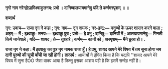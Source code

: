**नृगो नाम नरेन्द्रोऽहमिक्ष्वाकुतनय: प्रभो ।** **दानिष्वालयायमानेषु यदि ते कर्णमस्पृशम् ॥ ॥** 

**शब्दार्थ** 

**नृग: उवाच—** **राजा नृग ने कहा** **; नृग: नाम—** **नृग नामक** **; नर-इन्द्र:—** **मनुष्यों के ऊपर शासन करने वाला** **; अहम्—** **मैं** **; इक्ष्वाकु-** **तनय:—** **इक्ष्वाकु पुत्र** **; प्रभो—** **हे प्रभु** **; दानिषु—** **दानियों में** **; आलयायमानेषु—** **गिनती किये जानेवाले** **; यदि—** **शायद** **; ते—** **तुश्हारे** **; कर्णम्—** **कानों को** **; अस्पृशम्—** **मैंने छुआ हो।** **.** 

**राजा नृग ने कहा : मैं इक्ष्वाकु का पुत्र नृग नामक राजा हूँ। हे प्रभु, शायद आपने मेरे विषय** **में तब सुना होगा जब दानी पुरुषों की सूची बाँची जा रही होगी।** **तात्पर्य :** आचार्यों ने इंगित किया है कि यद्यपि ''शायद आपने मेरे विषय में सुना हैÓÓ जैसा वाक्य आया है किन्तु इसका आशय यही है कि इसमें सन्देह नहीं है।  